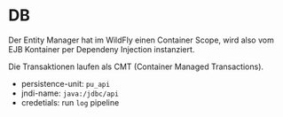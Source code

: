 # DB

Der Entity Manager hat im WildFly einen Container Scope, wird also vom EJB Kontainer per Dependeny Injection instanziert.  

Die Transaktionen laufen als CMT (Container Managed Transactions).

- persistence-unit: `pu_api`
- jndi-name: `java:/jdbc/api`
- credetials: run `log` pipeline 







